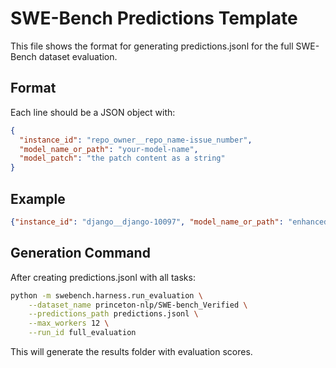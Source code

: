 # SWE-Bench Predictions Template

This file shows the format for generating predictions.jsonl for the full SWE-Bench dataset evaluation.

## Format

Each line should be a JSON object with:
```json
{
  "instance_id": "repo_owner__repo_name-issue_number",
  "model_name_or_path": "your-model-name",
  "model_patch": "the patch content as a string"
}
```

## Example

```json
{"instance_id": "django__django-10097", "model_name_or_path": "enhanced-swe-bench-submission", "model_patch": "diff --git a/django/db/models/fields/__init__.py b/django/db/models/fields/__init__.py\nindex 1234567..abcdefg 100644\n--- a/django/db/models/fields/__init__.py\n+++ b/django/db/models/fields/__init__.py\n@@ -1,3 +1,3 @@\n class CharField:\n-    def __hash__(self):\n+    def __hash__(self):\n         return hash((self.__class__, self.name))"}
```

## Generation Command

After creating predictions.jsonl with all tasks:

```bash
python -m swebench.harness.run_evaluation \
    --dataset_name princeton-nlp/SWE-bench_Verified \
    --predictions_path predictions.jsonl \
    --max_workers 12 \
    --run_id full_evaluation
```

This will generate the results folder with evaluation scores.
